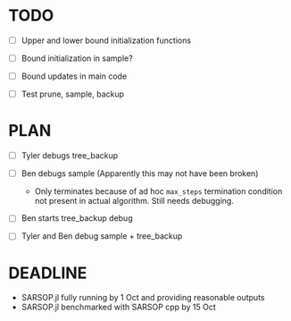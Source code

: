 # TODO

- [ ] Upper and lower bound initialization functions
- [ ] Bound initialization in sample?
- [ ] Bound updates in main code
- [ ] Test prune, sample, backup


# PLAN

- [ ] Tyler debugs tree_backup
- [ ] Ben debugs sample (Apparently this may not have been broken)
  - Only terminates because of ad hoc `max_steps` termination condition not present in actual algorithm. Still needs debugging.
- [ ] Ben starts tree_backup debug
- [ ] Tyler and Ben debug sample + tree_backup


# DEADLINE

- SARSOP.jl fully running by 1 Oct and providing reasonable outputs
- SARSOP.jl benchmarked with SARSOP cpp by 15 Oct
